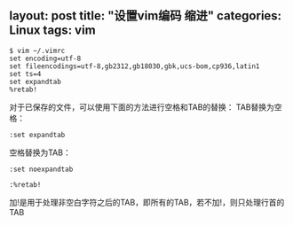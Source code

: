 layout: post
title:  "设置vim编码 缩进"
categories: Linux
tags: vim
---

```
$ vim ~/.vimrc
set encoding=utf-8
set fileencodings=utf-8,gb2312,gb18030,gbk,ucs-bom,cp936,latin1
set ts=4
set expandtab
%retab!
```

对于已保存的文件，可以使用下面的方法进行空格和TAB的替换：
TAB替换为空格：
```
:set expandtab
```

空格替换为TAB：
```
:set noexpandtab
```

```
:%retab!
```

加!是用于处理非空白字符之后的TAB，即所有的TAB，若不加!，则只处理行首的TAB
